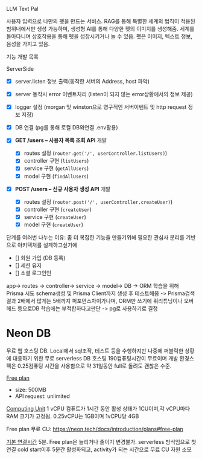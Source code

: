LLM Text Pal

사용자 입력으로 나만의 펫을 만드는 서비스.
RAG를 통해 특별한 세계의 법칙이 적용된 범위내에서만 생성 가능하며, 생성형 AI를 통해 다양한 펫의 이미지를 생성해줌.
세계를 돌아다니며 상호작용을 통해 펫을 성장시키거나 놀 수 있음.
펫은 이미지, 텍스트 정보, 음성을 가지고 있음.

기능 개발 목록

ServerSide

- [x] server.listen 정보 출력(동작한 서버의 Address, host 파악)
- [x] server 동작시 error 이벤트처리 (listen이 되지 않는 error상황에서의 정보 제공)
- [x] logger 설정 (morgan 및 winston으로 영구적인 서버이벤트 및 http request 정보 저징)
- [x] DB 연결 (pg를 통해 로컬 DB와연결 .env활용)
- [x] **GET /users – 사용자 목록 조회 API** 개발

  - [x] routes 설정 (`router.get('/', userController.listUsers)`)
  - [x] controller 구현 (`listUsers`)
  - [x] service 구현 (`getAllUsers`)
  - [x] model 구현 (`findAllUsers`)

- [x] **POST /users – 신규 사용자 생성 API** 개발
  - [x] routes 설정 (`router.post('/', userController.createUser)`)
  - [x] controller 구현 (`createUser`)
  - [x] service 구현 (`createUser`)
  - [x] model 구현 (`createUser`)

단계를 여러번 나누는 이유: 좀 더 복잡한 기능을 만들기위해 필요한 관심사 분리를 기반으로 아키텍처를 설계하고싶기에

- [] 회원 가입 (DB 등록)
- [] 세션 유지
- [] 소셜 로그인인

app-> routes -> controller-> service -> model-> DB
-> ORM 학습을 위해 Prisma 시도 schema생성 및 Prisma Client까지 생성 후 테스트해봄
-> Prisma검색결과 2배에서 많게는 5배까지 퍼포먼스차이가나며, ORM만 쓰기에 쿼리튜닝이나 오버헤드 등으로DB 학습에는 부적합하다고판단
-> pg로 사용하기로 결정

# Neon DB

무료 웹 호스팅 DB. Local에서 sql조작, 테스트 등을 수행하지만 나중에 퍼블릭한 상황에 대응하기 위한 무료 serverless DB 호스팅
190컴퓨팅시간이 무료이며 개발 환경스펙은 0.25컴퓨팅 시간을 사용함으로 약 31일동안 full로 돌려도 괜찮은 수준.

[Free plan](https://supabase.com/pricing)

- size: 500MB
- API request: unlimited

[Computing Unit](https://neon.tech/docs/introduction/usage-metrics#compute)
1 vCPU 컴퓨트가 1시간 동안 활성 상태가 1CU이며,각 vCPU마다 RAM 크기가 고정됨. 0.25vCPU는 1GB이며 1vCPU당 4GB

Free plan 무료 CU: https://neon.tech/docs/introduction/plans#free-plan

[기본 연결시간](https://neon.tech/docs/connect/connection-latency?utm_source=chatgpt.com#check-the-status-of-a-compute)
5분. Free plan은 늘리거나 줄이기 변경불가.
serverless 방식임으로 첫 연결 cold start이후 5분간 활성화되고, activity가 되는 시간으로 무료 CU 자원 소모

